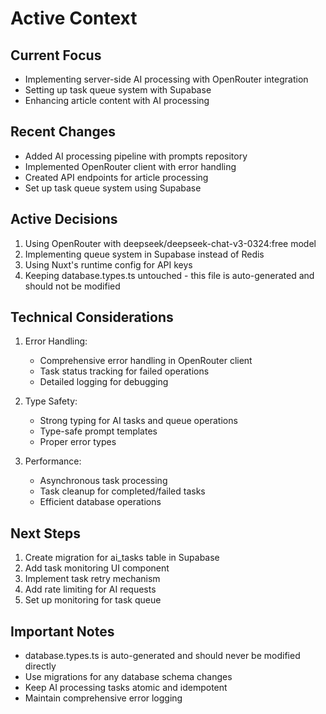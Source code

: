 # Active Context

## Current Focus
- Implementing server-side AI processing with OpenRouter integration
- Setting up task queue system with Supabase
- Enhancing article content with AI processing

## Recent Changes
- Added AI processing pipeline with prompts repository
- Implemented OpenRouter client with error handling
- Created API endpoints for article processing
- Set up task queue system using Supabase

## Active Decisions
1. Using OpenRouter with deepseek/deepseek-chat-v3-0324:free model
2. Implementing queue system in Supabase instead of Redis
3. Using Nuxt's runtime config for API keys
4. Keeping database.types.ts untouched - this file is auto-generated and should not be modified

## Technical Considerations
1. Error Handling:
   - Comprehensive error handling in OpenRouter client
   - Task status tracking for failed operations
   - Detailed logging for debugging

2. Type Safety:
   - Strong typing for AI tasks and queue operations
   - Type-safe prompt templates
   - Proper error types

3. Performance:
   - Asynchronous task processing
   - Task cleanup for completed/failed tasks
   - Efficient database operations

## Next Steps
1. Create migration for ai_tasks table in Supabase
2. Add task monitoring UI component
3. Implement task retry mechanism
4. Add rate limiting for AI requests
5. Set up monitoring for task queue

## Important Notes
- database.types.ts is auto-generated and should never be modified directly
- Use migrations for any database schema changes
- Keep AI processing tasks atomic and idempotent
- Maintain comprehensive error logging
